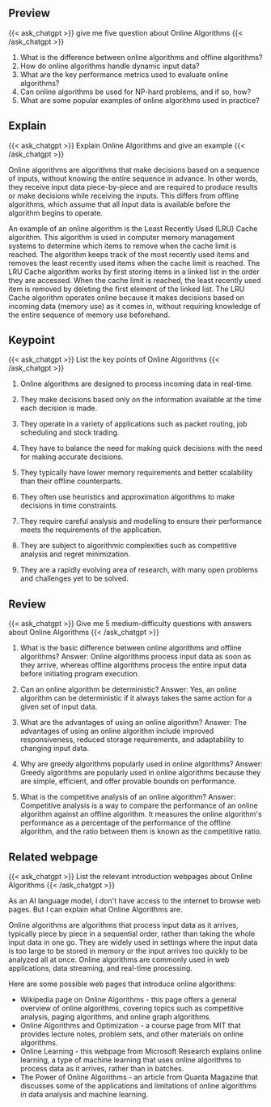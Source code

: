 ## Preview
{{< ask_chatgpt >}}
give me five question about Online Algorithms
{{< /ask_chatgpt >}}



1. What is the difference between online algorithms and offline algorithms?
2. How do online algorithms handle dynamic input data?
3. What are the key performance metrics used to evaluate online algorithms?
4. Can online algorithms be used for NP-hard problems, and if so, how?
5. What are some popular examples of online algorithms used in practice?   

## Explain
{{< ask_chatgpt >}}
Explain Online Algorithms and give an example
{{< /ask_chatgpt >}}



Online algorithms are algorithms that make decisions based on a sequence of inputs, without knowing the entire sequence in advance. In other words, they receive input data piece-by-piece and are required to produce results or make decisions while receiving the inputs. This differs from offline algorithms, which assume that all input data is available before the algorithm begins to operate.

An example of an online algorithm is the Least Recently Used (LRU) Cache algorithm. This algorithm is used in computer memory management systems to determine which items to remove when the cache limit is reached. The algorithm keeps track of the most recently used items and removes the least recently used items when the cache limit is reached. The LRU Cache algorithm works by first storing items in a linked list in the order they are accessed. When the cache limit is reached, the least recently used item is removed by deleting the first element of the linked list. The LRU Cache algorithm operates online because it makes decisions based on incoming data (memory use) as it comes in, without requiring knowledge of the entire sequence of memory use beforehand.   

## Keypoint
{{< ask_chatgpt >}}
List the key points of Online Algorithms
{{< /ask_chatgpt >}}



1. Online algorithms are designed to process incoming data in real-time.

2. They make decisions based only on the information available at the time each decision is made.

3. They operate in a variety of applications such as packet routing, job scheduling and stock trading.

4. They have to balance the need for making quick decisions with the need for making accurate decisions.

5. They typically have lower memory requirements and better scalability than their offline counterparts.

6. They often use heuristics and approximation algorithms to make decisions in time constraints.

7. They require careful analysis and modelling to ensure their performance meets the requirements of the application.

8. They are subject to algorithmic complexities such as competitive analysis and regret minimization.

9. They are a rapidly evolving area of research, with many open problems and challenges yet to be solved.   

## Review
{{< ask_chatgpt >}}
Give me 5 medium-difficulty questions with answers about Online Algorithms
{{< /ask_chatgpt >}}



1. What is the basic difference between online algorithms and offline algorithms?
Answer: Online algorithms process input data as soon as they arrive, whereas offline algorithms process the entire input data before initiating program execution.

2. Can an online algorithm be deterministic?
Answer: Yes, an online algorithm can be deterministic if it always takes the same action for a given set of input data.

3. What are the advantages of using an online algorithm?
Answer: The advantages of using an online algorithm include improved responsiveness, reduced storage requirements, and adaptability to changing input data.

4. Why are greedy algorithms popularly used in online algorithms?
Answer: Greedy algorithms are popularly used in online algorithms because they are simple, efficient, and offer provable bounds on performance.

5. What is the competitive analysis of an online algorithm?
Answer: Competitive analysis is a way to compare the performance of an online algorithm against an offline algorithm. It measures the online algorithm's performance as a percentage of the performance of the offline algorithm, and the ratio between them is known as the competitive ratio.   

## Related webpage
{{< ask_chatgpt >}}
List the relevant introduction webpages about Online Algorithms
{{< /ask_chatgpt >}}



As an AI language model, I don't have access to the internet to browse web pages. But I can explain what Online Algorithms are.

Online algorithms are algorithms that process input data as it arrives, typically piece by piece in a sequential order, rather than taking the whole input data in one go. They are widely used in settings where the input data is too large to be stored in memory or the input arrives too quickly to be analyzed all at once. Online algorithms are commonly used in web applications, data streaming, and real-time processing.

Here are some possible web pages that introduce online algorithms:
- Wikipedia page on Online Algorithms - this page offers a general overview of online algorithms, covering topics such as competitive analysis, paging algorithms, and online graph algorithms.
- Online Algorithms and Optimization - a course page from MIT that provides lecture notes, problem sets, and other materials on online algorithms.
- Online Learning - this webpage from Microsoft Research explains online learning, a type of machine learning that uses online algorithms to process data as it arrives, rather than in batches.
- The Power of Online Algorithms - an article from Quanta Magazine that discusses some of the applications and limitations of online algorithms in data analysis and machine learning.   

